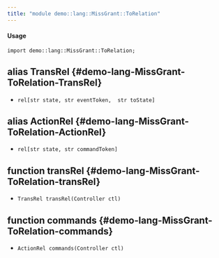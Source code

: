 ```yaml
---
title: "module demo::lang::MissGrant::ToRelation"
---
```


#### Usage

`import demo::lang::MissGrant::ToRelation;`


## alias TransRel {#demo-lang-MissGrant-ToRelation-TransRel}

* `rel[str state, str eventToken,  str toState]`

## alias ActionRel {#demo-lang-MissGrant-ToRelation-ActionRel}

* `rel[str state, str commandToken]`

## function transRel {#demo-lang-MissGrant-ToRelation-transRel}

* ``TransRel transRel(Controller ctl)``

## function commands {#demo-lang-MissGrant-ToRelation-commands}

* ``ActionRel commands(Controller ctl)``

